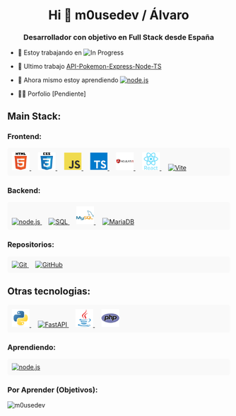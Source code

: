 <!--
**m0usedev/m0usedev** is a ✨ _special_ ✨ repository because its `README.md` (this file) appears on your GitHub profile.

Here are some ideas to get you started:

- 🔭 I’m currently working on ...
- 🌱 I’m currently learning ...
- 👯 I’m looking to collaborate on ...
- 🤔 I’m looking for help with ...
- 💬 Ask me about ...
- 📫 How to reach me: ...
- 😄 Pronouns: ...
- ⚡ Fun fact: ...
-->

<h1 align="center">Hi 👋 m0usedev / Álvaro</h1>
<h3 align="center">Desarrollador con objetivo en Full Stack desde España</h3>

- 🔭 Estoy trabajando en <img src="https://cdn-icons-png.flaticon.com/512/2880/2880841.png" alt="In Progress" title="In Progress" width="40" height="40"/>

- 🔭 Ultimo trabajo [API-Pokemon-Express-Node-TS](https://github.com/m0usedev/API-Pokemon-Express-Node-TS)

- 🌱 Ahora mismo estoy aprendiendo <a href="https://www.electronjs.org/" target="_blank" rel="noreferrer" style="margin-right: 15px;">
    <img src="https://img.jsdelivr.com/github.com/electron.png" alt="node.js" title="electron" width="40" height="40"/>
  </a>

- 👨‍💻 Porfolio [Pendiente] [ ]( )

<!--- 📫 Contacto **alvaro.sobrino.coding@gmail.com**-->
## Main Stack:
### Frontend:

<p align="left" style="background-color: #f9f9f9; padding: 10px; border-radius: 5px;">
  <a href="https://www.w3.org/html/" target="_blank" rel="noreferrer" style="margin-right: 15px;">
    <img src="https://raw.githubusercontent.com/devicons/devicon/master/icons/html5/html5-original-wordmark.svg" alt="HTML5" title="HTML5" width="40" height="40"/>
  </a>
  <a href="https://www.w3schools.com/css/" target="_blank" rel="noreferrer" style="margin-right: 15px;">
    <img src="https://raw.githubusercontent.com/devicons/devicon/master/icons/css3/css3-original-wordmark.svg" alt="CSS3" title="CSS3" width="40" height="40"/>
  </a>
  <a href="https://developer.mozilla.org/en-US/docs/Web/JavaScript" target="_blank" rel="noreferrer" style="margin-right: 15px;">
    <img src="https://raw.githubusercontent.com/devicons/devicon/master/icons/javascript/javascript-original.svg" alt="JavaScript" title="JavaScript" width="40" height="40"/>
  </a>
  <a href="https://www.typescriptlang.org/" target="_blank" rel="noreferrer" style="margin-right: 15px;">
    <img src="https://raw.githubusercontent.com/devicons/devicon/master/icons/typescript/typescript-original.svg" alt="TypeScript" title="TypeScript" width="40" height="40"/>
  </a>
  <a href="https://angular.io/" target="_blank" rel="noreferrer" style="margin-right: 15px;">
    <img src="https://raw.githubusercontent.com/devicons/devicon/master/icons/angularjs/angularjs-original-wordmark.svg" alt="Angular" title="Angular" width="40" height="40"/>
  </a>
  <a href="https://reactjs.org/" target="_blank" rel="noreferrer" style="margin-right: 15px;">
    <img src="https://raw.githubusercontent.com/devicons/devicon/master/icons/react/react-original-wordmark.svg" alt="React" title="React" width="40" height="40"/>
  </a>
  <a href="https://reactjs.org/" target="_blank" rel="noreferrer" style="margin-right: 15px;">
    <img src="https://cdn.jsdelivr.net/gh/devicons/devicon@latest/icons/vitejs/vitejs-original.svg" alt="Vite" title="Vite" width="40" height="40"/>
  </a>
</p>

### Backend:

<p align="left" style="background-color: #f9f9f9; padding: 10px; border-radius: 5px;">
    <a href="https://es.wikipedia.org/wiki/Node.js" target="_blank" rel="noreferrer" style="margin-right: 15px;">
    <img src="https://cdn.jsdelivr.net/gh/devicons/devicon@latest/icons/nodejs/nodejs-original-wordmark.svg" alt="node.js" title="node.js" width="40" height="40"/>
  </a>
  <a href="https://es.wikipedia.org/wiki/SQL" target="_blank" rel="noreferrer" style="margin-right: 15px;">
    <img src="https://cdn.jsdelivr.net/gh/devicons/devicon@latest/icons/azuresqldatabase/azuresqldatabase-original.svg" alt="SQL" title="SQL" width="40" height="40"/>
  </a>
  <a href="https://www.mysql.com/" target="_blank" rel="noreferrer" style="margin-right: 15px;">
    <img src="https://raw.githubusercontent.com/devicons/devicon/master/icons/mysql/mysql-original-wordmark.svg" alt="MySQL" title="MySQL" width="40" height="40"/>
  </a>
  <a href="https://mariadb.org/" target="_blank" rel="noreferrer" style="margin-right: 15px;">
    <img src="https://cdn.jsdelivr.net/gh/devicons/devicon@latest/icons/mariadb/mariadb-original-wordmark.svg" alt="MariaDB" title="MariaDB" width="40" height="40"/>
  </a>
</p>

### Repositorios:

<p align="left" style="background-color: #f9f9f9; padding: 10px; border-radius: 5px;">
  <a href="https://git-scm.com/" target="_blank" rel="noreferrer" style="margin-right: 15px;">
    <img src="https://www.vectorlogo.zone/logos/git-scm/git-scm-icon.svg" alt="Git" title="Git" width="40" height="40"/>
  </a>
  <a href="https://github.com/" target="_blank" rel="noreferrer" style="margin-right: 15px;">
    <img src="https://cdn.jsdelivr.net/gh/devicons/devicon@latest/icons/github/github-original.svg" alt="GitHub" title="GitHub" width="40" height="40"/>
  </a>
</p>

## Otras tecnologias:

<p align="left" style="background-color: #f9f9f9; padding: 10px; border-radius: 5px;">
  <a href="https://www.python.org/" target="_blank" rel="noreferrer" style="margin-right: 15px;">
    <img src="https://raw.githubusercontent.com/devicons/devicon/master/icons/python/python-original.svg" alt="Python" title="Python" width="40" height="40"/>
  </a>
  <a href="https://fastapi.tiangolo.com/" target="_blank" rel="noreferrer" style="margin-right: 15px;">
    <img src="https://icon.icepanel.io/Technology/svg/FastAPI.svg" alt="FastAPI" title="FastAPI" width="40" height="40"/>
  </a>
  <a href="https://www.java.com" target="_blank" rel="noreferrer" style="margin-right: 15px;">
    <img src="https://raw.githubusercontent.com/devicons/devicon/master/icons/java/java-original.svg" alt="Java" title="Java" width="40" height="40"/>
  </a>
  <a href="https://www.php.net" target="_blank" rel="noreferrer" style="margin-right: 15px;">
    <img src="https://raw.githubusercontent.com/devicons/devicon/master/icons/php/php-original.svg" alt="PHP" title="PHP" width="40" height="40"/>
  </a>
</p>

### Aprendiendo:

<p align="left" style="background-color: #f9f9f9; padding: 10px; border-radius: 5px;">
    <a href="https://www.electronjs.org/" target="_blank" rel="noreferrer" style="margin-right: 15px;">
    <img src="https://img.jsdelivr.com/github.com/electron.png" alt="node.js" title="electron" width="40" height="40"/>
  </a>
</p>
  <!--
<p align="left" style="background-color: #f9f9f9; padding: 10px; border-radius: 5px;">
  <a href="" target="_blank" rel="noreferrer">
    <img src="https://cdn-icons-png.flaticon.com/512/2880/2880841.png" alt="In Progress" title="In Progress" width="40" height="40"/>
  </a>
</p>
-->


### Por Aprender (Objetivos):

<!--
<p align="left" style="background-color: #f9f9f9; padding: 10px; border-radius: 5px;">
  <a href="https://aws.amazon.com/es/" target="_blank" rel="noreferrer" style="margin-right: 15px;">
    <img src="https://cdn.jsdelivr.net/gh/devicons/devicon@latest/icons/amazonwebservices/amazonwebservices-original-wordmark.svg" alt="AWS" title="AWS" width="40" height="40"/>
  </a>
</p>
-->

<p><img align="left" src="https://github-readme-stats.vercel.app/api/top-langs?username=m0usedev&show_icons=true&locale=en&layout=compact" alt="m0usedev" /></p>
